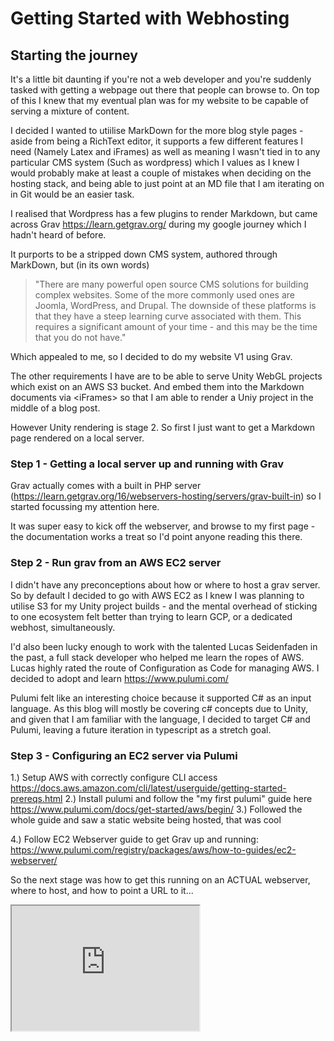 # Getting Started with Webhosting
 
## Starting the journey
It's a little bit daunting if you're not a web developer and you're suddenly tasked with getting a webpage out there that people can browse to. On top of this I knew that my eventual plan was for my website to be capable of serving a mixture of content.

I decided I wanted to utiilise MarkDown for the more blog style pages - aside from being a RichText editor, it supports a few different features I need (Namely Latex and iFrames) as well as meaning I wasn't tied in to any particular CMS system (Such as wordpress) which I values as I knew I would probably make at least a couple of mistakes when deciding on the hosting stack, and being able to just point at an MD file that I am iterating on in Git would be an easier task.

I realised that Wordpress has a few plugins to render Markdown, but came across Grav https://learn.getgrav.org/ during my google journey which I hadn't heard of before.

It purports to be a stripped down CMS system, authored through MarkDown, but (in its own words) 

> "There are many powerful open source CMS solutions for building complex websites. Some of the more commonly used ones are Joomla, WordPress, and Drupal. The downside of these platforms is that they have a steep learning curve associated with them. This requires a significant amount of your time - and this may be the time that you do not have."

Which appealed to me, so I decided to do my website V1 using Grav.

The other requirements I have are to be able to serve Unity WebGL projects which exist on an AWS S3 bucket. And embed them into the Markdown documents via \<iFrames\> so that I am able to render a Uniy project in the middle of a blog post.

However Unity rendering is stage 2. So first I just want to get a Markdown page rendered on a local server.

### Step 1 - Getting a local server up and running with Grav

Grav actually comes with a built in PHP server (https://learn.getgrav.org/16/webservers-hosting/servers/grav-built-in) so I started focussing my attention here.

It was super easy to kick off the webserver, and browse to my first page - the documentation works a treat so I'd point anyone reading this there.

### Step 2 - Run grav from an AWS EC2 server

I didn't have any preconceptions about how or where to host a grav server. So by default I decided to go with AWS EC2 as I knew I was planning to utilise S3 for my Unity project builds - and the mental overhead of sticking to one ecosystem felt better than trying to learn GCP, or a dedicated webhost, simultaneously.

I'd also been lucky enough to work with the talented Lucas Seidenfaden in the past, a full stack developer who helped me learn the ropes of AWS. Lucas highly rated the route of Configuration as Code for managing AWS. I decided to adopt and learn https://www.pulumi.com/

Pulumi felt like an interesting choice because it supported C# as an input language. As this blog will mostly be covering c# concepts due to Unity, and given that I am familiar with the language, I decided to target C# and Pulumi, leaving a future iteration in typescript as a stretch goal.

### Step 3 - Configuring an EC2 server via Pulumi

1.) Setup AWS with correctly configure CLI access https://docs.aws.amazon.com/cli/latest/userguide/getting-started-prereqs.html
2.) Install pulumi and follow the "my first pulumi" guide here https://www.pulumi.com/docs/get-started/aws/begin/
3.) Followed the whole guide and saw a static website being hosted, that was cool

4.) Follow EC2 Webserver guide to get Grav up and running: https://www.pulumi.com/registry/packages/aws/how-to-guides/ec2-webserver/



 So the next stage was how to get this running on an ACTUAL webserver, where to host, and how to point a URL to it...



<div>
  <iframe id="inlineFrameExample"
      title="Inline Frame Example"
      width="300"
      height="200"
      src="https://commons.wikimedia.org/wiki/File:HelloWorld.svg">
  </iframe>
</div>